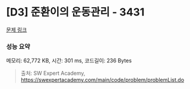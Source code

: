 # [D3] 준환이의 운동관리 - 3431 

[문제 링크](https://swexpertacademy.com/main/code/problem/problemDetail.do?contestProbId=AWE_ZXcqAAMDFAV2) 

### 성능 요약

메모리: 62,772 KB, 시간: 301 ms, 코드길이: 236 Bytes



> 출처: SW Expert Academy, https://swexpertacademy.com/main/code/problem/problemList.do